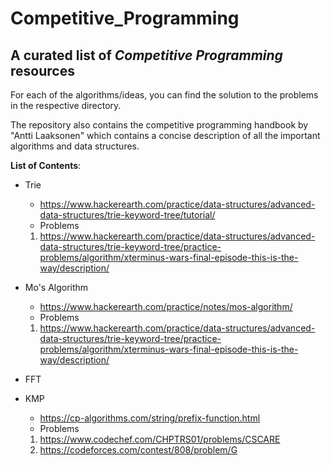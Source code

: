 # Competitive_Programming

## A curated list of *Competitive Programming* resources

For each of the algorithms/ideas, you can find the solution to the problems in the respective directory.

The repository also contains the competitive programming handbook by "Antti Laaksonen" which contains a concise description of all the important algorithms and data structures.

**List of Contents**:

- Trie
    - https://www.hackerearth.com/practice/data-structures/advanced-data-structures/trie-keyword-tree/tutorial/
    - Problems
    1. https://www.hackerearth.com/practice/data-structures/advanced-data-structures/trie-keyword-tree/practice-problems/algorithm/xterminus-wars-final-episode-this-is-the-way/description/
- Mo's Algorithm
    - https://www.hackerearth.com/practice/notes/mos-algorithm/
    - Problems
    1. https://www.hackerearth.com/practice/data-structures/advanced-data-structures/trie-keyword-tree/practice-problems/algorithm/xterminus-wars-final-episode-this-is-the-way/description/
    
- FFT

- KMP
    - https://cp-algorithms.com/string/prefix-function.html
    - Problems
    1. https://www.codechef.com/CHPTRS01/problems/CSCARE
    2. https://codeforces.com/contest/808/problem/G
